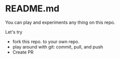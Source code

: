 # README.md
You can play and experiments any thing on this repo.

Let's try
* fork this repo. to your own repo.
* play around with git: commit, pull, and push
* Create PR
